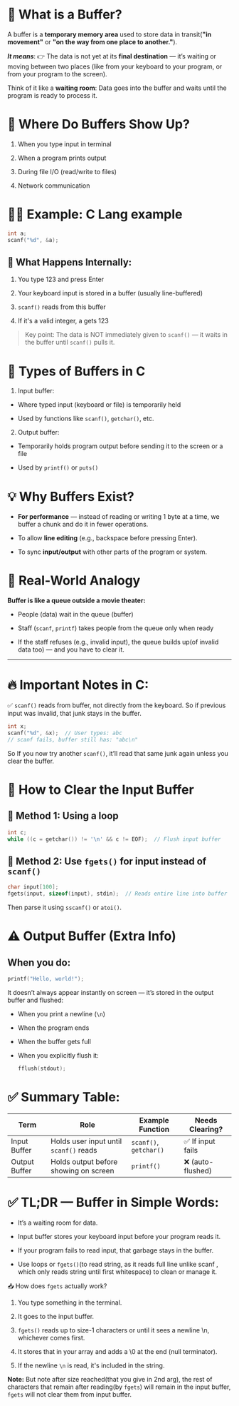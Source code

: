 # 🧠 What is a Buffer?
A buffer is a **temporary memory area** used to store data in transit(**"in movement"** or **"on the way from one place to another."**).

***It means***:
👉 The data is not yet at its **final destination** — it’s waiting or moving between two places (like from your keyboard to your program, or from your program to the screen).



Think of it like a **waiting room**:
Data goes into the buffer and waits until the program is ready to process it.

# 🔄 Where Do Buffers Show Up?
1. When you type input in terminal

2. When a program prints output

3. During file I/O (read/write to files)

4. Network communication

# 🧑‍💻 Example: C Lang example

```c
int a;
scanf("%d", &a);
```

## 🧱 What Happens Internally:

1. You type 123 and press Enter

2. Your keyboard input is stored in a buffer (usually line-buffered)

3. `scanf()` reads from this buffer

4. If it's a valid integer, a gets 123

> Key point: The data is NOT immediately given to `scanf()` — it waits in the buffer until `scanf()` pulls it.


# 🧼 Types of Buffers in C
1. Input buffer:
- Where typed input (keyboard or file) is temporarily held

- Used by functions like `scanf()`, `getchar()`, etc.

2. Output buffer:
- Temporarily holds program output before sending it to the screen or a file

- Used by `printf()` or `puts()`

# 💡 Why Buffers Exist?

- **For performance** — instead of reading or writing 1 byte at a time, we buffer a chunk and do it in fewer operations.

- To allow **line editing** (e.g., backspace before pressing Enter).

- To sync **input/output** with other parts of the program or system.


# 🧪 Real-World Analogy

**Buffer is like a queue outside a movie theater:**

- People (data) wait in the queue (buffer)

- Staff (`scanf`, `printf`) takes people from the queue only when ready

- If the staff refuses (e.g., invalid input), the queue builds up(of invalid data too) — and you have to clear it.

---

# 🔥 Important Notes in C:


✅ `scanf()` reads from buffer, not directly from the keyboard.
So if previous input was invalid, that junk stays in the buffer.

```c
int x;
scanf("%d", &x);  // User types: abc
// scanf fails, buffer still has: "abc\n"
```

So If you now try another `scanf()`, it’ll read that same junk again unless you clear the buffer.

# 🔄 How to Clear the Input Buffer
## 🧹 Method 1: Using a loop
```c
int c;
while ((c = getchar()) != '\n' && c != EOF);  // Flush input buffer
```

## 🧹 Method 2: Use `fgets()` for input instead of `scanf()`
```c
char input[100];
fgets(input, sizeof(input), stdin);  // Reads entire line into buffer
```
Then parse it using `sscanf()` or `atoi()`.

# ⚠️ Output Buffer (Extra Info)

## When you do:
```c
printf("Hello, world!");
```

It doesn’t always appear instantly on screen — it’s stored in the output buffer and flushed:

- When you print a newline (`\n`)

- When the program ends

- When the buffer gets full

- When you explicitly flush it:
    ```c
    fflush(stdout);
    ```

# ✅ Summary Table:

| Term          | Role                                   | Example Function       | Needs Clearing?  |
| ------------- | -------------------------------------- | ---------------------- | ---------------- |
| Input Buffer  | Holds user input until `scanf()` reads | `scanf()`, `getchar()` | ✅ If input fails |
| Output Buffer | Holds output before showing on screen  | `printf()`             | ❌ (auto-flushed) |

# ✅ TL;DR — Buffer in Simple Words:
- It’s a waiting room for data.

- Input buffer stores your keyboard input before your program reads it.

- If your program fails to read input, that garbage stays in the buffer.

- Use loops or `fgets()`(to read string, as it reads full line unlike scanf , which only reads string until first whitespace) to clean or manage it.


📥 How does `fgets` actually work?
1. You type something in the terminal.

2. It goes to the input buffer.

3. `fgets()` reads up to size-1 characters or until it sees a newline \n, whichever comes first.

4. It stores that in your array and adds a \0 at the end (null terminator).

5. If the newline `\n` is read, it's included in the string.


**Note:** But note after size reached(that you give in 2nd arg), the rest of characters that remain after reading(by `fgets`) will remain in the input buffer, `fgets` will not clear them from input buffer. 